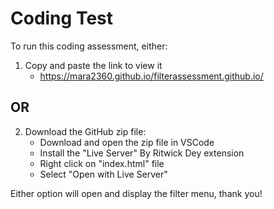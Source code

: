 # Coding Test

To run this coding assessment, either:

1) Copy and paste the link to view it
   - https://mara2360.github.io/filterassessment.github.io/

## OR

2) Download the GitHub zip file:
   - Download and open the zip file in VSCode
   - Install the "Live Server" By Ritwick Dey extension
   - Right click on "index.html" file
   - Select "Open with Live Server"

Either option will open and display the filter menu, thank you!
